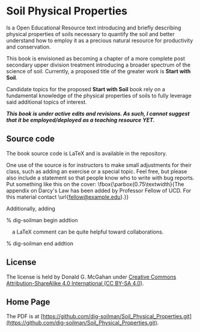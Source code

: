 # Soil Physical Properties

Is a Open Educational Resource text introducing and briefly describing physical properties of soils necessary to quantify the soil and better understand how to employ it as a precious natural resource for productivity and conservation.

This book is envisioned as becoming a chapter of a more complete post secondary upper division treatment introducing a broader spectrum of the science of soil. Currently, a proposed title of the greater work is **Start with Soil**. 

Candidate topics for the proposed **Start with Soil** book rely on a fundamental knowledge of the physical properties of soils to fully leverage said additional topics of interest.

***This book is under active edits and revisions. As such, I cannot suggest that it be employed/deployed as a teaching resource YET.***

## Source code

The book source code is LaTeX and is available in the repository.

One use of the source is for instructors to make small adjustments for their class, such as adding an exercise or a special topic. Feel free, but please also include a statement so that people know who to write with bug reports. Put something like this on the cover: \fbox{\parbox{0.75\textwidth}{The appendix on Darcy's Law has been added by Professor Fellow of UCD. For this material contact \url{fellow@example.edu}.}}

Additionally, adding 

% dig-soilman begin addtion

&nbsp;&nbsp;&nbsp; a LaTeX comment can be quite helpful toward collaborations.
   
% dig-soilman end addtion

## License

The license is held by Donald G. McGahan under [Creative Commons Attribution-ShareAlike 4.0 International (CC BY-SA 4.0)](https://creativecommons.org/licenses/by-sa/4.0/).

## Home Page

The PDF is at [https://github.com/dig-soilman/Soil_Physical_Properties.git](https://github.com/dig-soilman/Soil_Physical_Properties.git).

